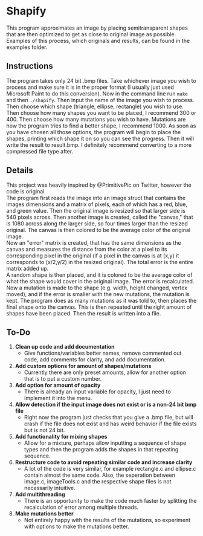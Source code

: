 # Shapify
This program approximates an image by placing semitransparent shapes that are then optimized to get as close to original image as possible.
Examples of this process, which originals and results, can be found in the examples folder. 
## Instructions
The program takes only 24 bit .bmp files. Take whichever image you wish to process and make sure it is in the proper format (I usually 
just used Microsoft Paint to do this conversion). Now in the command line run `make` and then `./shapify`. Then input the name of the
image you wish to process. Then choose which shape (triangle, ellipse, rectangle) you wish to use. Then choose how many shapes you want to
be placed, I recommend 300 or 400. Then choose how many mutations you wish to have. Mutations are how the program tries to find a better 
shape, I recommend 1000. As soon as you have chosen all those options, the program will begin to place the shapes, printing which shape it 
on so you can see the progress. Then it will write the result to result.bmp. I definitely recommend converting to a more compressed file 
type after. 
## Details 
This project was heavily inspired by @PrimitivePic on Twitter, however the code is original. \
The program first reads the image into an image struct that contains the images dimensions and a matrix of pixels, each of which has a red,
blue, and green value. Then the original image is resized so that larger side is 540 pixels across. Then another image is created, called 
the "canvas," that is 1080 across along the larger side, so four times larger than the resized original. The canvas is then colored to be 
the average color of the original image. \
Now an "error" matrix is created, that has the same dimensions as the canvas and measures the distance from the color at a pixel to its corresponding pixel in the original 
(if a pixel in the canvas is at (x,y) it corresponds to (x/2,y/2) in the resized original). The total error is the entire matrix added up. \
A random shape is then placed, and it is colored to be the average color of what the shape would cover in the original image. The error is 
recalculated. Now a mutation is made to the shape (e.g. width, height changed, vertex moved), and if the error is smaller with the new 
mutations, the mutation is kept. The program does as many mutations as it was told to, then places the final shape onto the canvas. This is
then repeated until the right amount of shapes have been placed. Then the result is written into a file. 
## To-Do
1. **Clean up code and add documentation**
   - Give functions/variables better names, remove commented out code, add comments for clarity, and add documentation.
2. **Add custom options for amount of shapes/mutations**
   - Currently there are only preset amounts, allow for another option that is to put a custom number.
3. **Add option for amount of opacity**
   - There is already an input variable for opacity, I just need to implement it into the menu.
4. **Allow detection if the input image does not exist or is a non-24 bit bmp file**
   - Right now the program just checks that you give a .bmp file, but will crash if the file does not exist and has weird behavior if the 
   file exists but is not 24 bit.
5. **Add functionality for mixing shapes**
   - Allow for a mixture, perhaps allow inputting a sequence of shape types and then the program adds the shapes in that repeating sequence.
6. **Restructure code to avoid repeating similar code and increase clarity**
   - A lot of the code is very similar, for example rectangle.c and ellipse.c contain almost the same code. Also, the seperation between image.c, 
   imageTools.c and the respective shape files is not necessarily intuitive. 
7. **Add multithreading**
   - There is an opportunity to make the code much faster by splitting the recalculation of error among multiple threads. 
8. **Make mutations better**
   - Not entirely happy with the results of the mutations, so experiment with options to make the mutations better. 
